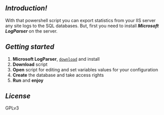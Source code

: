 <h4 align="center" font-size="24>"
PowerShell script for exporting IIS statistics by user to the DB
</h4>

## ***Introduction!***
With that powershell script you can export statistics from your IIS server any site logs to the SQL databases.
But, first you need to install ***Microsoft LogParser*** on the server.

## ***Getting started***
1. **Microsoft LogParser**, [`download`](https://www.microsoft.com/en-us/download/details.aspx?id=24659) and install
2. **Download** script
3. **Open** script for editing and set variables values for your configuration
4. **Create** the database and take access rights
5. **Run** and **enjoy**

## ***License***
GPLv3
